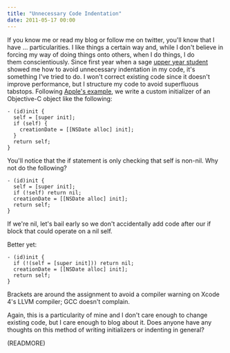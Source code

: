 ```yaml
---
title: "Unnecessary Code Indentation"
date: 2011-05-17 00:00
---
```


If you know me or read my blog or follow me on twitter, you'll know that I have ... particularities. I like things a certain way and, while I don't believe in forcing my way of doing things onto others, when I do things, I do them&nbsp;conscientiously. Since first year when a sage [upper year student](https://twitter.com/#!/njdoyle) showed me how to avoid unnecessary indentation in my code, it's something I've tried to do. I won't correct existing code since it doesn't improve performance, but I structure my code to avoid superfluous tabstops. Following [Apple's example](http://developer.apple.com/library/ios/#documentation/Cocoa/Conceptual/ObjectiveC/Chapters/ocAllocInit.html), we write a custom initializer of an Objective-C object like the following:

```
- (id)init {
  self = [super init];
  if (self) {
    creationDate = [[NSDate alloc] init];
  }
  return self;
}
```

You'll notice that the if statement is only checking that self is non-nil. Why not do the following?

```
- (id)init {
  self = [super init];
  if (!self) return nil;
  creationDate = [[NSDate alloc] init];
  return self;
}
```

If we're nil, let's bail early so we don't accidentally add code after our if block that could operate on a nil self.

Better yet:

```
- (id)init {
  if (!(self = [super init])) return nil;
  creationDate = [[NSDate alloc] init];
  return self;
}
```

Brackets are around the assignment to avoid a compiler warning on Xcode 4's LLVM compiler; GCC doesn't complain.

Again, this is a particularity of mine and I don't care enough to change existing code, but I care enough to blog about it. Does anyone have any thoughts on this method of writing initializers or indenting in general?

(READMORE)
